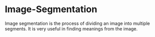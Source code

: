 # Image-Segmentation
Image segmentation is the process of dividing an image into multiple segments.  It is very useful in finding meanings from the image.

